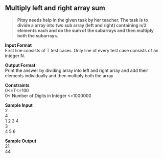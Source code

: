 ## Multiply left and right array sum
> **Pitsy needs help in the given task by her teacher. The task is to divide a array into two sub array (left and right) containing n/2 elements each and do the sum of the subarrays and then multiply both the subarrays.**

**Input Format**<br/>
First line consists of T test cases. Only line of every test case consists of an integer N.<br/>

**Output Format** <br/>
Print the answer by dividing array into left and right array and add their elements individually and then multiply both the array<br/>

**Constraints**<br/>
0<=T<=100<br/>
0< Number of Digits in Integer <=1000000<br/>

**Sample Input**<br/>
2<br/>
4<br/>
1 2 3 4<br/>
3<br/>
4 5 6<br/>

**Sample Output**<br/>
21<br/>
44<br/>